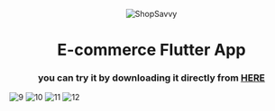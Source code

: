 


<p align="center">
  <img src="https://github.com/omar546/ShopSavvy/assets/71936776/7b3fa871-b105-43e8-bb53-f333baa7204c" alt="ShopSavvy">
</p>

<h1 align="center">
  E-commerce Flutter App
</h1>




<h3 align="center">

  
  you can try it by downloading it directly from <a href="https://download939.mediafire.com/sar2ix57ycpgw6mHoprCeNXJUXzmTaojmFFwSD21wHqKqdIgZDYcoAVuPS1UjDCyqpvHThOEAaa4F879wJhV2nv6MzvYP4kh1LVchgjM-h9VASVBCaW_ZTZqndUxR7bScFOnyW9WVw9Fm1LYlLmW2E5WsiFjG73oe5Pe4uzGkm10CA4/2tx7sx9pmkubia1/ShopSavvy.apk">HERE</a></h3>

![9](https://github.com/omar546/ShopSavvy/assets/71936776/ca04020d-1d62-417e-a672-c0602d121c3f)
![10](https://github.com/omar546/ShopSavvy/assets/71936776/d9238665-f23a-44c9-a112-7efeaffbbe2a)
![11](https://github.com/omar546/ShopSavvy/assets/71936776/290496d2-bb00-4ce1-bfbc-5c0f0991e62a)
![12](https://github.com/omar546/ShopSavvy/assets/71936776/305cf10c-6107-4623-9b11-7ccbc50599de)



